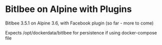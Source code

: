 # Bitlbee on Alpine with Plugins
Bitlbee 3.5.1 on Alpine 3.6, with Facebook plugin (so far - more to come)

Expects /opt/dockerdata/bitlbee for persistence if using docker-compose file
